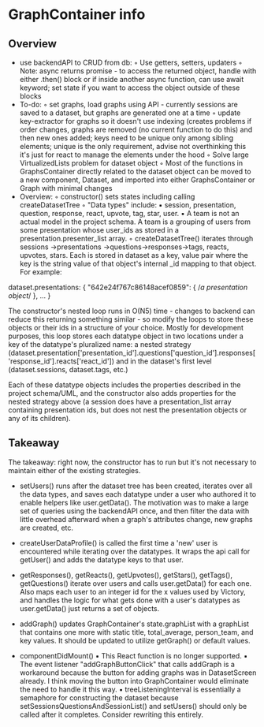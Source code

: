 # GraphContainer info

## Overview

* use backendAPI to CRUD from db:
    ◦ Use getters, setters, updaters
    ◦ Note: async returns promise - to access the returned object, handle with either .then() block or if inside another async function, can use await keyword; set state if you want to access the object outside of these blocks
* To-do:
    ◦  set graphs, load graphs using API - currently sessions are saved to a dataset, but graphs are generated one at a time
    ◦ update key-extractor for graphs so it doesn't use indexing (creates problems if order changes, graphs are removed (no current function to do this) and then new ones added; keys need to be unique only among sibling elements; unique is the only requirement, advise not overthinking this it's just for react to manage the elements under the hood
    ◦ Solve large VirtualizedLists problem for dataset object
    ◦ Most of the functions in GraphsContainer directly related to the dataset object can be moved to a new component, Dataset, and imported into either GraphsContainer or Graph with minimal changes
* Overview:
    ◦ constructor() sets states including calling createDatasetTree
    ◦ "Data types" include:
        ▪ session, presentation, question, response, react, upvote, tag, star, user.
        ▪ A team is not an actual model in the project schema. A team is a grouping of users from some presentation whose user_ids as stored in a presentation.presenter_list array.
    ◦ createDatasetTree() iterates through sessions →presentations →questions→responses→tags, reacts, upvotes, stars. Each is stored in dataset as a key, value pair where the key is the string value of that object's internal _id mapping to that object. For example:

dataset.presentations: { "642e24f767c86148acef0859": { /*a presentation object*/ }, ... }

The constructor's nested loop runs in O(N5) time - changes to backend can reduce this  returning something similar - so modify the loops to store these objects or their ids in a structure of your choice. Mostly for development purposes, this loop stores each datatype object in two locations under a key of the datatype's pluralized name: a nested strategy (dataset.presentation['presentation_id'].questions['question_id'].responses['response_id'].reacts['react_id']) and in the dataset's first level (dataset.sessions, dataset.tags, etc.)

Each of these datatype objects includes the properties described in the project schema/UML, and the constructor also adds properties for the nested strategy above (a session does have a presentation_list array containing presentation ids, but does not nest the presentation objects or any of its children).

## Takeaway

The takeaway: right now, the constructor has to run but it's not necessary to maintain either of the existing strategies.

* setUsers() runs after the dataset tree has been created, iterates over all the data types, and saves each datatype under a user who authored it to enable helpers like user.getData(). The motivation was to make a large set of queries using the backendAPI once, and then filter the data with little overhead afterward when a graph's attributes change, new graphs are created, etc.

* createUserDataProfile()  is called the first time a 'new' user is encountered while iterating over the datatypes. It wraps the api call for getUser() and adds the datatype keys to that user.

* getResponses(), getReacts(), getUpvotes(), getStars(), getTags(), getQuestions() iterate over users and calls user.getData() for each one. Also maps each user to an integer id for the x values used by Victory, and handles the logic for what gets done with a user's datatypes as user.getData() just returns a set of objects.

* addGraph() updates GraphContainer's state.graphList with a graphList that contains one more with static title, total_average, person_team, and key values. It should be updated to utilize getGraph() or default values.

* componentDidMount()
    ▪ This React function is no longer supported.
    ▪ The event listener "addGraphButtonClick" that calls addGraph is a workaround because the button for adding graphs was in DatasetScreen already. I think moving the button into GraphContainer would eliminate the need to handle it this way.
    ▪ treeListeningInterval is essentially a semaphore for constructing the dataset because setSessionsQuestionsAndSessionList() and setUsers() should only be called after it completes. Consider rewriting this entirely.
